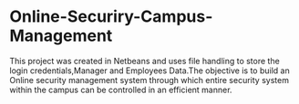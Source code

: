 # Online-Securiry-Campus-Management
This project was created in Netbeans and uses file handling to store the login credentials,Manager and Employees Data.The objective is to build an Online security management system through which entire security system within the campus can be controlled in an efficient manner.
